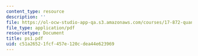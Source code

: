```yaml
---
content_type: resource
description: ''
file: https://ol-ocw-studio-app-qa.s3.amazonaws.com/courses/17-872-quantitative-research-in-political-science-and-public-policy-spring-2004/c51a26521fcf457e120cdea44e623969_ps1.pdf
file_type: application/pdf
resourcetype: Document
title: ps1.pdf
uid: c51a2652-1fcf-457e-120c-dea44e623969
---
```

